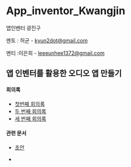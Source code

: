 # App_inventor_Kwangjin
앱인벤터 광진구

멘토 : 허균 - kyun2dot@gmail.com

멘티 :이은희 - leeeunhee1372@gmail.com

## 앱 인벤터를 활용한 오디오 앱 만들기

#### 회의록

- [첫번째 회의록](./First_meeting.md)
- [두 번째 회의록](./Second_meeting.md)
- [세 번째 회의록](.Third_meeting.md)

#### 관련 문서

- [초안](https://github.com/Kyun2da/App_inventor_Kwangjin/blob/master/앱만들기%20계획(이은희).pptx)

- 

  
